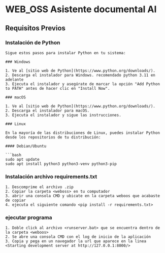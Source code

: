 # WEB_OSS Asistente documental AI

## Requisitos Previos

### Instalación de Python

    Sigue estos pasos para instalar Python en tu sistema:

    ### Windows

    1. Ve al [sitio web de Python](https://www.python.org/downloads/).
    2. Descarga el instalador para Windows. recomendado python 3.11 en adelante
    3. Ejecuta el instalador y asegúrate de marcar la opción "Add Python to PATH" antes de hacer clic en "Install Now".

    ### macOS

    1. Ve al [sitio web de Python](https://www.python.org/downloads/).
    2. Descarga el instalador para macOS.
    3. Ejecuta el instalador y sigue las instrucciones.

    ### Linux

    En la mayoría de las distribuciones de Linux, puedes instalar Python desde los repositorios de tu distribución:

    #### Debian/Ubuntu

    ```bash
    sudo apt update
    sudo apt install python3 python3-venv python3-pip

### Instalación archivo requirements.txt

    1. Descomprime el archivo .zip
    2. Copiar la carpeta <weboss> en tu computador
    3. abrir una consola CMD y ubicate en la carpeta weboos que acabaste de copiar
    4. ejecuta el siguiente comando <pip install -r requirements.txt>

### ejecutar programa

    1. Doble click al archivo <runserver.bat> que se encuentra dentro de la carpeta <weboos>
    2. Se abre una consola CMD con el log de inicio de la aplicación
    3. Copia y pega en un navegador la url que aparece en la linea <Starting development server at http://127.0.0.1:8000/>
    
